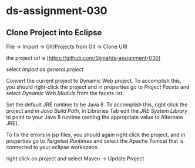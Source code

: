 # ds-assignment-030

## Clone Project into Eclipse

File -> Import -> Git/Projects from Git -> Clone URI

the project url is
[https://github.com/Sijma/ds-assignment-030]

select *Import as general project*

Convert the current project to Dynamic Web project.
To accomplish this, you should right-click the project and in properties go to *Project Facets*
and select _Dynamic Web Module_ from the facets list.

Set the default JRE runtime to be Java 8. To accomplish this, right click the project and in _Java Build Path_, in Libraries Tab edit the _JRE System Library_ to point to your Java 8 runtime (setting the appropriate value to Alternate JRE).


To fix the errors in jsp files, you should again right click the project, and in properties go to _Targeted Runtimes_ and select the Apache Tomcat that is connected to your eclipse workspace.



right click on project and select  Maven -> Update Project
